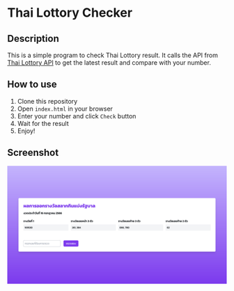 # Thai Lottory Checker

## Description
This is a simple program to check Thai Lottory result. It calls the API from [Thai Lottory API](https://lotto.api.rayriffy.com/latest) to get the latest result and compare with your number.

## How to use
1. Clone this repository
2. Open `index.html` in your browser
3. Enter your number and click `Check` button
4. Wait for the result
5. Enjoy!

## Screenshot
![Alt text](image.png)